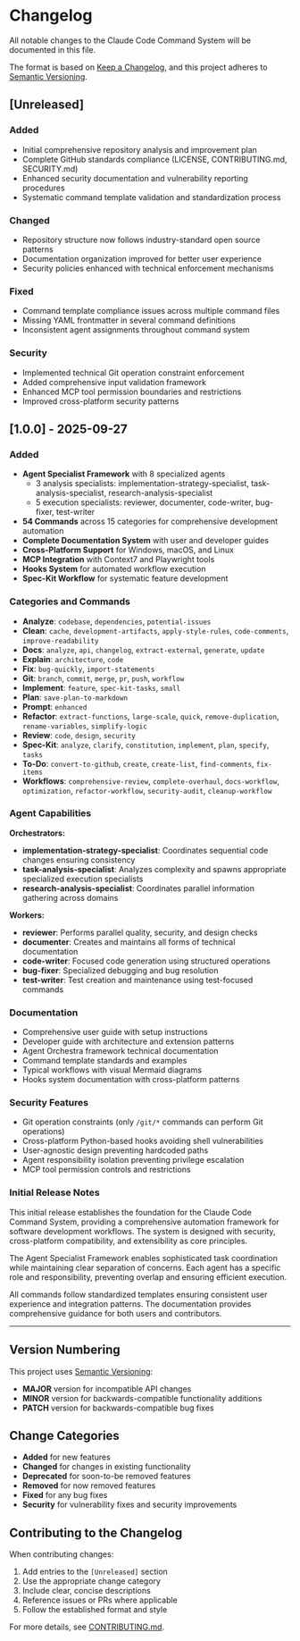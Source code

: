 # Changelog

All notable changes to the Claude Code Command System will be documented in this file.

The format is based on [Keep a Changelog](https://keepachangelog.com/en/1.0.0/),
and this project adheres to [Semantic Versioning](https://semver.org/spec/v2.0.0.html).

## [Unreleased]

### Added

- Initial comprehensive repository analysis and improvement plan
- Complete GitHub standards compliance (LICENSE, CONTRIBUTING.md, SECURITY.md)
- Enhanced security documentation and vulnerability reporting procedures
- Systematic command template validation and standardization process

### Changed

- Repository structure now follows industry-standard open source patterns
- Documentation organization improved for better user experience
- Security policies enhanced with technical enforcement mechanisms

### Fixed

- Command template compliance issues across multiple command files
- Missing YAML frontmatter in several command definitions
- Inconsistent agent assignments throughout command system

### Security

- Implemented technical Git operation constraint enforcement
- Added comprehensive input validation framework
- Enhanced MCP tool permission boundaries and restrictions
- Improved cross-platform security patterns

## [1.0.0] - 2025-09-27

### Added

- **Agent Specialist Framework** with 8 specialized agents
  - 3 analysis specialists: implementation-strategy-specialist, task-analysis-specialist, research-analysis-specialist
  - 5 execution specialists: reviewer, documenter, code-writer, bug-fixer, test-writer
- **54 Commands** across 15 categories for comprehensive development automation
- **Complete Documentation System** with user and developer guides
- **Cross-Platform Support** for Windows, macOS, and Linux
- **MCP Integration** with Context7 and Playwright tools
- **Hooks System** for automated workflow execution
- **Spec-Kit Workflow** for systematic feature development

### Categories and Commands

- **Analyze**: `codebase`, `dependencies`, `potential-issues`
- **Clean**: `cache`, `development-artifacts`, `apply-style-rules`, `code-comments`, `improve-readability`
- **Docs**: `analyze`, `api`, `changelog`, `extract-external`, `generate`, `update`
- **Explain**: `architecture`, `code`
- **Fix**: `bug-quickly`, `import-statements`
- **Git**: `branch`, `commit`, `merge`, `pr`, `push`, `workflow`
- **Implement**: `feature`, `spec-kit-tasks`, `small`
- **Plan**: `save-plan-to-markdown`
- **Prompt**: `enhanced`
- **Refactor**: `extract-functions`, `large-scale`, `quick`, `remove-duplication`, `rename-variables`, `simplify-logic`
- **Review**: `code`, `design`, `security`
- **Spec-Kit**: `analyze`, `clarify`, `constitution`, `implement`, `plan`, `specify`, `tasks`
- **To-Do**: `convert-to-github`, `create`, `create-list`, `find-comments`, `fix-items`
- **Workflows**: `comprehensive-review`, `complete-overhaul`, `docs-workflow`, `optimization`, `refactor-workflow`, `security-audit`, `cleanup-workflow`

### Agent Capabilities

**Orchestrators:**

- **implementation-strategy-specialist**: Coordinates sequential code changes ensuring consistency
- **task-analysis-specialist**: Analyzes complexity and spawns appropriate specialized execution specialists
- **research-analysis-specialist**: Coordinates parallel information gathering across domains

**Workers:**

- **reviewer**: Performs parallel quality, security, and design checks
- **documenter**: Creates and maintains all forms of technical documentation
- **code-writer**: Focused code generation using structured operations
- **bug-fixer**: Specialized debugging and bug resolution
- **test-writer**: Test creation and maintenance using test-focused commands

### Documentation

- Comprehensive user guide with setup instructions
- Developer guide with architecture and extension patterns
- Agent Orchestra framework technical documentation
- Command template standards and examples
- Typical workflows with visual Mermaid diagrams
- Hooks system documentation with cross-platform patterns

### Security Features

- Git operation constraints (only `/git/*` commands can perform Git operations)
- Cross-platform Python-based hooks avoiding shell vulnerabilities
- User-agnostic design preventing hardcoded paths
- Agent responsibility isolation preventing privilege escalation
- MCP tool permission controls and restrictions

### Initial Release Notes

This initial release establishes the foundation for the Claude Code Command System, providing
a comprehensive automation framework for software development workflows. The system is designed with security,
cross-platform compatibility, and extensibility as core principles.

The Agent Specialist Framework enables sophisticated task coordination while maintaining clear separation of concerns. Each agent has a specific role and
responsibility, preventing overlap and ensuring efficient execution.

All commands follow standardized templates ensuring consistent user experience and
integration patterns. The documentation provides comprehensive guidance for both users and contributors.

---

## Version Numbering

This project uses [Semantic Versioning](https://semver.org/):

- **MAJOR** version for incompatible API changes
- **MINOR** version for backwards-compatible functionality additions
- **PATCH** version for backwards-compatible bug fixes

## Change Categories

- **Added** for new features
- **Changed** for changes in existing functionality
- **Deprecated** for soon-to-be removed features
- **Removed** for now removed features
- **Fixed** for any bug fixes
- **Security** for vulnerability fixes and security improvements

## Contributing to the Changelog

When contributing changes:

1. Add entries to the `[Unreleased]` section
2. Use the appropriate change category
3. Include clear, concise descriptions
4. Reference issues or PRs where applicable
5. Follow the established format and style

For more details, see [CONTRIBUTING.md](CONTRIBUTING.md).

